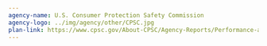```yaml
---
agency-name: U.S. Consumer Protection Safety Commission
agency-logo: ../img/agency/other/CPSC.jpg
plan-link: https://www.cpsc.gov/About-CPSC/Agency-Reports/Performance-and-Budget
---
```

